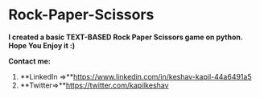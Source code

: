 # Rock-Paper-Scissors

**I created a basic TEXT-BASED Rock Paper Scissors game on python. Hope You Enjoy it :)**

**Contact me:**
1. **LinkedIn =>**https://www.linkedin.com/in/keshav-kapil-44a6491a5
2. **Twitter=>**https://twitter.com/kapilkeshav
